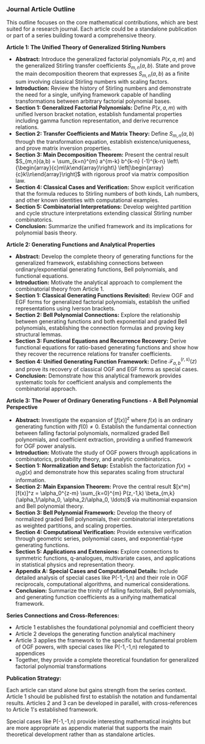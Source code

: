 ### **Journal Article Outline**

This outline focuses on the core mathematical contributions, which are best suited for a research journal. Each article could be a standalone publication or part of a series building toward a comprehensive theory.

**Article 1: The Unified Theory of Generalized Stirling Numbers**

* **Abstract:** Introduce the generalized factorial polynomials $P(x,a,m)$ and the generalized Stirling transfer coefficients $S_{m,n}(a,b)$. State and prove the main decomposition theorem that expresses $S_{m,n}(a,b)$ as a finite sum involving classical Stirling numbers with scaling factors.
* **Introduction:** Review the history of Stirling numbers and demonstrate the need for a single, unifying framework capable of handling transformations between arbitrary factorial polynomial bases.
* **Section 1: Generalized Factorial Polynomials:** Define $P(x,a,m)$ with unified Iverson bracket notation, establish fundamental properties including gamma function representation, and derive recurrence relations.
* **Section 2: Transfer Coefficients and Matrix Theory:** Define $S_{m,n}(a,b)$ through the transformation equation, establish existence/uniqueness, and prove matrix inversion properties.
* **Section 3: Main Decomposition Theorem:** Present the central result $S_{m,n}(a,b) = \sum_{k=n}^{m} a^{m-k} b^{k-n} (-1)^{k-n} \left\{\begin{array}{c}m\\k\end{array}\right\} \left[\begin{array}{c}k\\n\end{array}\right]$ with rigorous proof via matrix composition law.
* **Section 4: Classical Cases and Verification:** Show explicit verification that the formula reduces to Stirling numbers of both kinds, Lah numbers, and other known identities with computational examples.
* **Section 5: Combinatorial Interpretations:** Develop weighted partition and cycle structure interpretations extending classical Stirling number combinatorics.
* **Conclusion:** Summarize the unified framework and its implications for polynomial basis theory.

**Article 2: Generating Functions and Analytical Properties**

* **Abstract:** Develop the complete theory of generating functions for the generalized framework, establishing connections between ordinary/exponential generating functions, Bell polynomials, and functional equations.
* **Introduction:** Motivate the analytical approach to complement the combinatorial theory from Article 1.
* **Section 1: Classical Generating Functions Revisited:** Review OGF and EGF forms for generalized factorial polynomials, establish the unified representations using Iverson brackets.
* **Section 2: Bell Polynomial Connections:** Explore the relationship between generating functions and both exponential and graded Bell polynomials, establishing the connection formulas and proving key structural lemmas.
* **Section 3: Functional Equations and Recurrence Recovery:** Derive functional equations for ratio-based generating functions and show how they recover the recurrence relations for transfer coefficients.
* **Section 4: Unified Generating Function Framework:** Define $\mathcal{F}_{a,b}^{(r,s)}(z)$ and prove its recovery of classical OGF and EGF forms as special cases.
* **Conclusion:** Demonstrate how this analytical framework provides systematic tools for coefficient analysis and complements the combinatorial approach.

**Article 3: The Power of Ordinary Generating Functions - A Bell Polynomial Perspective**

* **Abstract:** Investigate the expansion of $[f(x)]^z$ where $f(x)$ is an ordinary generating function with $f(0) \neq 0$. Establish the fundamental connection between falling factorial polynomials, normalized graded Bell polynomials, and coefficient extraction, providing a unified framework for OGF power analysis.
* **Introduction:** Motivate the study of OGF powers through applications in combinatorics, probability theory, and analytic combinatorics.
* **Section 1: Normalization and Setup:** Establish the factorization $f(x) = \alpha_0 g(x)$ and demonstrate how this separates scaling from structural information.
* **Section 2: Main Expansion Theorem:** Prove the central result $[x^m][f(x)]^z = \alpha_0^{z-m} \sum_{k=0}^{m} P(z,-1,k) \beta_{m,k}(\alpha_1/\alpha_0, \alpha_2/\alpha_0, \ldots)$ via multinomial expansion and Bell polynomial theory.
* **Section 3: Bell Polynomial Framework:** Develop the theory of normalized graded Bell polynomials, their combinatorial interpretations as weighted partitions, and scaling properties.
* **Section 4: Computational Verification:** Provide extensive verification through geometric series, polynomial cases, and exponential-type generating functions.
* **Section 5: Applications and Extensions:** Explore connections to symmetric functions, q-analogues, multivariate cases, and applications in statistical physics and representation theory.
* **Appendix A: Special Cases and Computational Details:** Include detailed analysis of special cases like P(-1,-1,n) and their role in OGF reciprocals, computational algorithms, and numerical considerations.
* **Conclusion:** Summarize the trinity of falling factorials, Bell polynomials, and generating function coefficients as a unifying mathematical framework.

**Series Connections and Cross-References:**

* Article 1 establishes the foundational polynomial and coefficient theory
* Article 2 develops the generating function analytical machinery  
* Article 3 applies the framework to the specific but fundamental problem of OGF powers, with special cases like P(-1,-1,n) relegated to appendices
* Together, they provide a complete theoretical foundation for generalized factorial polynomial transformations

**Publication Strategy:**

Each article can stand alone but gains strength from the series context. Article 1 should be published first to establish the notation and fundamental results. Articles 2 and 3 can be developed in parallel, with cross-references to Article 1's established framework.

Special cases like P(-1,-1,n) provide interesting mathematical insights but are more appropriate as appendix material that supports the main theoretical development rather than as standalone articles.